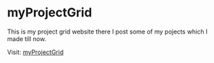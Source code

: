# myProjectGrid

This is my project grid website there I post some of my pojects which I made till now.

Visit: [myProjectGrid](https://myprojectgrid.netlify.app)